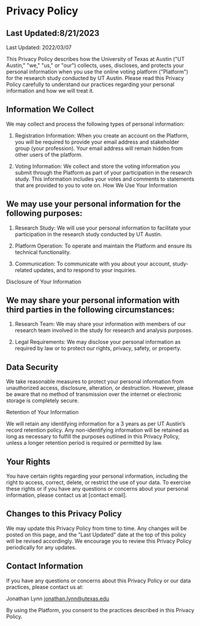 
# Privacy Policy

## Last Updated:8/21/2023
Last Updated: 2022/03/07

This Privacy Policy describes how the University of Texas at Austin ("UT Austin," "we," "us," or "our") collects, uses, discloses, and protects your personal information when you use the online voting platform ("Platform") for the research study conducted by UT Austin. Please read this Privacy Policy carefully to understand our practices regarding your personal information and how we will treat it.


## Information We Collect

We may collect and process the following types of personal information:

1. Registration Information: When you create an account on the Platform, you will be required to provide your email address and stakeholder group (your profession). Your email address will remain hidden from other users of the platform.

2. Voting Information: We collect and store the voting information you submit through the Platform as part of your participation in the research study. This information includes your votes and comments to statements that are provided to you to vote on.
How We Use Your Information

## We may use your personal information for the following purposes:

1. Research Study: We will use your personal information to facilitate your participation in the research study conducted by UT Austin.

2. Platform Operation: To operate and maintain the Platform and ensure its technical functionality.

3. Communication: To communicate with you about your account, study-related updates, and to respond to your inquiries.

Disclosure of Your Information

## We may share your personal information with third parties in the following circumstances:

1. Research Team: We may share your information with members of our research team involved in the study for research and analysis purposes.

2. Legal Requirements: We may disclose your personal information as required by law or to protect our rights, privacy, safety, or property.

## Data Security

We take reasonable measures to protect your personal information from unauthorized access, disclosure, alteration, or destruction. However, please be aware that no method of transmission over the internet or electronic storage is completely secure.

Retention of Your Information

We will retain any identifying information for a 3 years as per UT Austin’s record retention policy. Any non-identifying information will be retained as long as necessary to fulfill the purposes outlined in this Privacy Policy, unless a longer retention period is required or permitted by law.

## Your Rights

You have certain rights regarding your personal information, including the right to access, correct, delete, or restrict the use of your data. To exercise these rights or if you have any questions or concerns about your personal information, please contact us at [contact email].

## Changes to this Privacy Policy

We may update this Privacy Policy from time to time. Any changes will be posted on this page, and the "Last Updated" date at the top of this policy will be revised accordingly. We encourage you to review this Privacy Policy periodically for any updates.

## Contact Information

If you have any questions or concerns about this Privacy Policy or our data practices, please contact us at:

Jonathan Lynn
<jonathan.lynn@utexas.edu>

By using the Platform, you consent to the practices described in this Privacy Policy.
